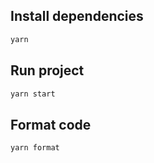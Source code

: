 ## Install dependencies

```bash
yarn
```

## Run project

```bash
yarn start
```

## Format code

```bash
yarn format
```
